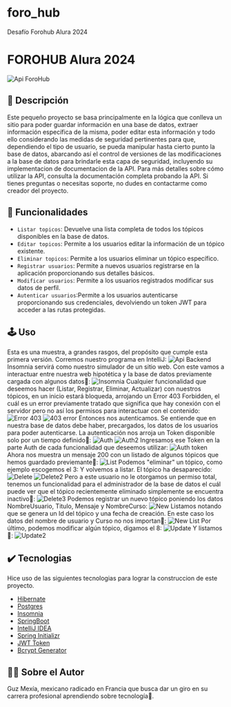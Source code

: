 # foro_hub
Desafío Forohub Alura 2024

# FOROHUB Alura 2024
![Api ForoHub](src/main/resources/images/)

## 📖 Descripción
Este pequeño proyecto se basa principalmente en la lógica que conlleva un sitio para poder guardar información en una base de datos, extraer información específica de la misma, poder editar esta información y todo ello considerando las medidas de seguridad pertinentes para que, dependiendo el tipo de usuario, se pueda manipular hasta cierto punto la base de datos, abarcando así el control de versiones de las modificaciones a la base de datos para brindarle esta capa de seguridad, incluyendo su implementacion de documentacion de la API. Para más detalles sobre cómo utilizar la API, consulta la documentación completa probando la API. Si tienes preguntas o necesitas soporte, no dudes en contactarme como creador del proyecto.
## 🔨 Funcionalidades
- `Listar topicos`: Devuelve una lista completa de todos los tópicos disponibles en la base de datos.
- `Editar topicos`: Permite a los usuarios editar la información de un tópico existente.
- `Eliminar topicos`: Permite a los usuarios eliminar un tópico específico.
- `Registrar usuarios`: Permite a nuevos usuarios registrarse en la aplicación proporcionando sus detalles básicos.
- `Modificar usuarios`: Permite a los usuarios registrados modificar sus datos de perfil.
- `Autenticar usuarios`:Permite a los usuarios autenticarse proporcionando sus credenciales, devolviendo un token JWT para acceder a las rutas protegidas.
## 🕹️ Uso
Esta es una muestra, a grandes rasgos, del propósito que cumple esta primera versión.
Corremos nuestro programa en IntelliJ:
![Api Backend](images/1.png)
Insomnia servirá como nuestro simulador de un sitio web. Con este vamos a interactuar entre nuestra web hipotética y la base de datos previamente cargada con algunos datos🤟:
![Insomnia](images/2.png)
Cualquier funcionalidad que deseemos hacer (Listar, Registrar, Eliminar, Actualizar) con nuestros tópicos, en un inicio estará bloqueda, arrojando un Error 403 Forbidden, el cuál es un error previamente tratado que significa que hay conexión con el servidor pero no así los permisos para interactuar con el contenido:
![Error 403](images/3.png)
![403 error](images/4.png)
Entonces nos autenticamos. Se entiende que en nuestra base de datos debe haber, precargados, los datos de los usuarios para poder autenticarse. La autenticación nos arroja un Token disponible solo por un tiempo definido🤟:
![Auth](images/5.png)
![Auth2](images/6.png)
Ingresamos ese Token en la parte Auth de cada funcionalidad que deseemos utilizar:
![Auth token](images/7.png)
Ahora nos muestra un mensaje 200 con un listado de algunos tópicos que hemos guardado previemante🤟:
![List](images/8.png)
Podemos "eliminar" un tópico, como ejemplo escogemos el 3:
Y volvemos a listar. El tópico ha desaparecido:
![Delete](images/9.png)
![Delete2](images/10.png)
Pero a este usuario no le otorgamos un permiso total, tenemos un funcionalidad para el administrador de la base de datos el cuál puede ver que el tópico recientemente eliminado simplemente se encuentra inactivo🤟:
![Delete3](images/11.png)
Podemos registrar un nuevo tópico poniendo los datos NombreUsuario, Titulo, Mensaje y NombreCurso:
![New](images/12.png)
Listamos notando que se genera un Id del tópico y una fecha de creación. En este caso los datos del nombre de usuario y Curso no nos importan🤟:
![New List](images/13.png)
Por último, podemos modificar algún tópico, digamos el 8:
![Update](images/14.png)
Y listamos 🤟:
![Update2](images/15.png)

## ✔️ Tecnologias
Hice uso de las siguientes tecnologias para lograr la construccion de este proyecto.
- [Hibernate](https://hibernate.org/) 
- [Postgres](https://www.postgresql.org/)
- [Insomnia](https://insomnia.rest/)
- [SpringBoot](https://spring.io/projects/spring-boot)
- [IntelliJ IDEA](https://www.jetbrains.com/idea/)
- [Spring Initializr](https://start.spring.io/)
- [JWT Token](https://github.com/auth0/java-jwt)
- [Bcrypt Generator](https://bcrypt-generator.com/)


## 👨‍💻 Sobre el Autor
Guz Mexía, mexicano radicado en Francia que busca dar un giro en su carrera profesional aprendiendo sobre tecnología🏰. 


